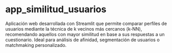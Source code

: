 # app_similitud_usuarios
Aplicación web desarrollada con Streamlit que permite comparar perfiles de usuarios mediante la técnica de k vecinos más cercanos (k-NN), recomendando aquellos con mayor similitud en base a sus respuestas a un cuestionario. Ideal para análisis de afinidad, segmentación de usuarios o matchmaking personalizado.
